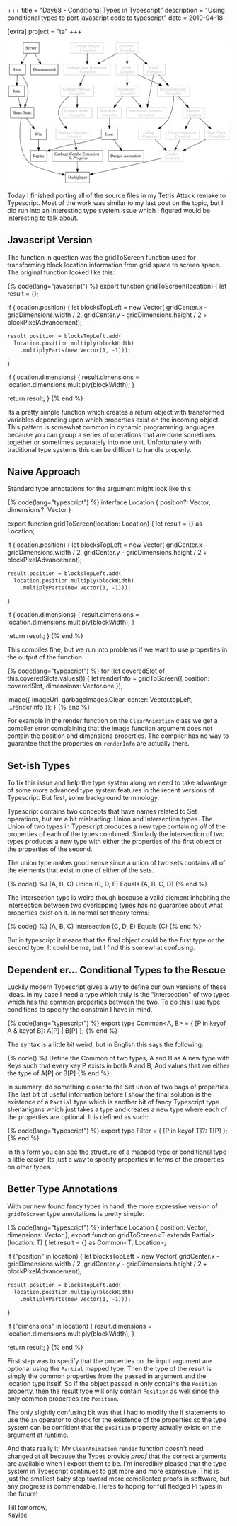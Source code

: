 +++
title = "Day68 - Conditional Types in Typescript"
description = "Using conditional types to port javascript code to typescript"
date = 2019-04-18

[extra]
project = "ta"
+++

![Todo](./todo.svg)

Today I finished porting all of the source files in my Tetris Attack remake to
Typescript. Most of the work was similar to my last post on the topic, but I did
run into an interesting type system issue which I figured would be interesting
to talk about.

## Javascript Version

The function in question was the gridToScreen function used for transforming
block location information from grid space to screen space. The original
function looked like this:

{% code(lang="javascript") %}
export function gridToScreen(location) {
  let result = {};

  if (location.position) {
    let blocksTopLeft = new Vector(
      gridCenter.x - gridDimensions.width / 2,
      gridCenter.y - gridDimensions.height / 2 + blockPixelAdvancement);

    result.position = blocksTopLeft.add(
      location.position.multiply(blockWidth)
        .multiplyParts(new Vector(1, -1)));
  }

  if (location.dimensions) {
    result.dimensions = location.dimensions.multiply(blockWidth);
  }

  return result;
}
{% end %}

Its a pretty simple function which creates a return object with transformed
variables depending upon which properties exist on the incoming object. This
pattern is somewhat common in dynamic programming languages because you can
group a series of operations that are done sometimes together or sometimes
separately into one unit. Unfortunately with traditional type systems this can
be difficult to handle properly.

## Naive Approach

Standard type annotations for the argument might look like this:

{% code(lang="typescript") %}
interface Location {
  position?: Vector,
  dimensions?: Vector
}

export function gridToScreen(location: Location) {
  let result = {} as Location;

  if (location.position) {
    let blocksTopLeft = new Vector(
      gridCenter.x - gridDimensions.width / 2,
      gridCenter.y - gridDimensions.height / 2 + blockPixelAdvancement);

    result.position = blocksTopLeft.add(
      location.position.multiply(blockWidth)
        .multiplyParts(new Vector(1, -1)));
  }

  if (location.dimensions) {
    result.dimensions = location.dimensions.multiply(blockWidth);
  }

  return result;
}
{% end %}

This compiles fine, but we run into problems if we want to use properties in the
output of the function. 

{% code(lang="typescript") %}
for (let coveredSlot of this.coveredSlots.values()) {
  let renderInfo = gridToScreen({
    position: coveredSlot,
    dimensions: Vector.one
  });

  image({
    imageUrl: garbageImages.Clear,
    center: Vector.topLeft,
    ...renderInfo
  });
}
{% end %}

For example in the render function on the `ClearAnimation` class we get a
compiler error complaining that the image function argument does not contain the
position and dimensions properties. The compiler has no way to guarantee that
the properties on `renderInfo` are actually there.

## Set-ish Types

To fix this issue and help the type system along we need to take advantage of
some more advanced type system features in the recent versions of Typescript.
But first, some background terminology.

Typescript contains two concepts that have names related to Set operations, but
are a bit misleading: Union and Intersection types. The Union of two types in
Typescript produces a new type containing *all* of the properties of each of the
types combined. Similarly the intersection of two types produces a new type with
either the properties of the first object or the properties of the second.

The union type makes good sense since a union of two sets contains all of the
elements that exist in one of either of the sets.

{% code() %}
(A, B, C) Union (C, D, E) Equals (A, B, C, D)
{% end %}

The intersection type is weird though because a valid element inhabiting the
intersection between two overlapping types has no guarantee about what
properties exist on it. In normal set theory terms:

{% code() %}
(A, B, C) Intersection (C, D, E) Equals (C)
{% end %}

But in typescript it means that the final object could be the first type or the
second type. It could be me, but I find this somewhat confusing.

## Dependent er... Conditional Types to the Rescue

Luckily modern Typescript gives a way to define our own versions of these ideas.
In my case I need a type which truly is the "intersection" of two types which
has the common properties between the two. To do this I use type conditions to
specify the constrain I have in mind.

{% code(lang="typescript") %}
export type Common<A, B> = {
  [P in keyof A & keyof B]: A[P] | B[P]
};
{% end %}

The syntax is a little bit weird, but in English this says the following:

{% code() %}
Define the Common of two types, A and B as
A new type with 
Keys such that every key P exists in both A and B,
And values that are either the type of A[P] or B[P]
{% end %}

In summary, do something closer to the Set union of two bags of properties. The
last bit of useful information before I show the final solution is the existence
of a `Partial` type which is another bit of fancy Typescript type shenanigans
which just takes a type and creates a new type where each of the properties are
optional. It is defined as such:

{% code(lang="typescript") %}
export type Filter<T> = {
  [P in keyof T]?: T[P]
};
{% end %}

In this form you can see the structure of a mapped type or conditional type a
little easier. Its just a way to specify properties in terms of the properties
on other types.

## Better Type Annotations

With our new found fancy types in hand, the more expressive version of
`gridToScreen` type annotations is pretty simple:

{% code(lang="typescript") %}
interface Location {
  position: Vector,
  dimensions: Vector
};
export function gridToScreen<T extends Partial<Location>>(location: T) {
  let result = {} as Common<T, Location>;

  if ("position" in location) {
    let blocksTopLeft = new Vector(
      gridCenter.x - gridDimensions.width / 2,
      gridCenter.y - gridDimensions.height / 2 + blockPixelAdvancement);

    result.position = blocksTopLeft.add(
      location.position.multiply(blockWidth)
        .multiplyParts(new Vector(1, -1)));
  }

  if ("dimensions" in location) {
    result.dimensions = location.dimensions.multiply(blockWidth);
  }

  return result;
}
{% end %}

First step was to specify that the properties on the input argument are optional
using the `Partial` mapped type. Then the type of the result is simply the
common properties from the passed in argument and the location type itself. So
if the object passed in only contains the `Position` property, then the result
type will only contain `Position` as well since the only common properties are
`Position`.

The only slightly confusing bit was that I had to modify the if statements to
use the `in` operator to check for the existence of the properties so the type
system can be confident that the `position` property actually exists on the
argument at runtime.

And thats really it! My `ClearAnimation` `render` function doesn't need changed
at all because the Types provide *proof* that the correct arguments are
available when I expect them to be. I'm incredibly pleased that the type system
in Typescript continues to get more and more expressive. This is just the
smallest baby step toward more complicated proofs in software, but any progress
is commendable. Heres to hoping for full fledged Pi types in the future!

Till tomorrow,  
Kaylee
